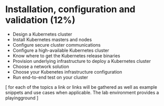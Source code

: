 # Installation, configuration and validation (12%)
- Design a Kubernetes cluster
- Install Kubernetes masters and nodes
- Configure secure cluster communications
- Configure a high-available Kubernetes cluster
- Know where to get the Kubernetes release binaries
- Provision underlying infrastructure to deploy a Kubernetes cluster
- Choose a network solution
- Choose your Kubenetes infrastructure configuration
- Run end-to-end test on your cluster

[
for each of the topics a link or links will be gathered as well as example snippets and use cases when applicable.
The lab environment provides a playingground
]